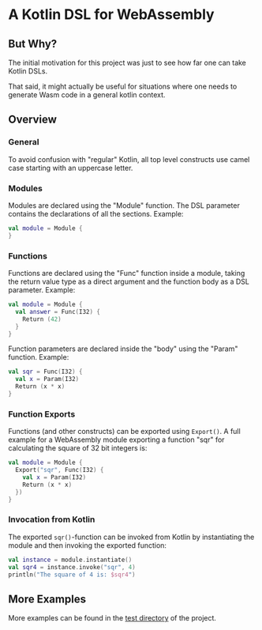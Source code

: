 # A Kotlin DSL for WebAssembly

## But Why?

The initial motivation for this project was just to see how far one can take Kotlin DSLs.

That said, it might actually be useful for situations where one needs to generate Wasm code
in a general kotlin context.

## Overview

### General

To avoid confusion with "regular" Kotlin, all top level constructs use camel case 
starting with an uppercase letter.

### Modules

Modules are declared using the "Module" function. The DSL parameter contains the declarations
of all the sections. Example:

```kt
val module = Module {
}
```

### Functions

Functions are declared using the "Func" function inside a module, taking the return value type as a direct 
argument and the function body as a DSL parameter. Example: 

```kt
val module = Module {
  val answer = Func(I32) {
    Return (42)
  }
}
```

Function parameters are declared inside the "body" using the "Param" function. Example:

```kt
val sqr = Func(I32) {
  val x = Param(I32) 
  Return (x * x) 
}
```

### Function Exports

Functions (and other constructs) can be exported using `Export()`. A full example for 
a WebAssembly module exporting a function "sqr" for calculating the square of 32 bit integers is:

```kt
val module = Module {
  Export("sqr", Func(I32) {
    val x = Param(I32)
    Return (x * x)
  })
}
```

### Invocation from Kotlin

The exported `sqr()`-function can be invoked from Kotlin by instantiating the module and
then invoking the exported function: 

```kt
val instance = module.instantiate()
val sqr4 = instance.invoke("sqr", 4)
println("The square of 4 is: $sqr4")
```


## More Examples 

More examples can be found in the [test directory](https://github.com/kobjects/greenspun/tree/main/core/src/commonTest/kotlin/org/kobjects/greenspun) of the project.
